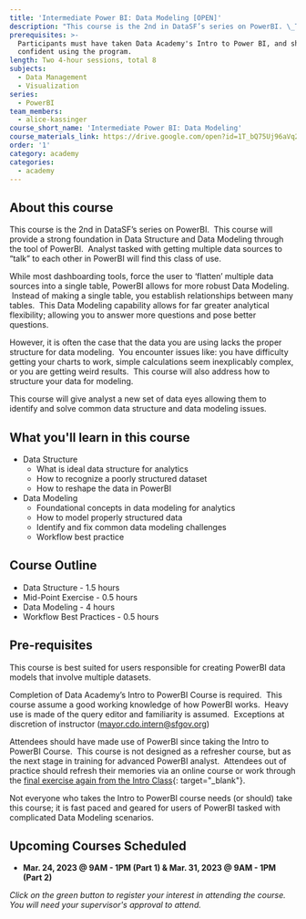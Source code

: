 ```yaml
---
title: 'Intermediate Power BI: Data Modeling [OPEN]'
description: "This course is the 2nd in DataSF’s series on PowerBI. \_This course will provide a strong foundation in Data Structure and Data Modeling through the tool of PowerBI. \_Analyst tasked with getting multiple data sources to talk to each other in PowerBI will find this class of use."
prerequisites: >-
  Participants must have taken Data Academy's Intro to Power BI, and should be
  confident using the program.
length: Two 4-hour sessions, total 8
subjects:
  - Data Management
  - Visualization
series:
  - PowerBI
team_members:
  - alice-kassinger
course_short_name: 'Intermediate Power BI: Data Modeling'
course_materials_link: https://drive.google.com/open?id=1T_bQ75Uj96aVq27C00CrWLth5S2XzUXq
order: '1'
category: academy
categories:
  - academy
---
```

## About this course&nbsp;

This course is the 2nd in DataSF’s series on PowerBI. &nbsp;This course will provide a strong foundation in Data Structure and Data Modeling through the tool of PowerBI. &nbsp;Analyst tasked with getting multiple data sources to “talk” to each other in PowerBI will find this class of use.

While most dashboarding tools, force the user to ‘flatten’ multiple data sources into a single table, PowerBI allows for more robust Data Modeling. &nbsp;Instead of making a single table, you establish relationships between many tables.&nbsp; This Data Modeling capability allows for far greater analytical flexibility; allowing you to answer more questions and pose better questions.

However, it is often the case that the data you are using lacks the proper structure for data modeling. &nbsp;You encounter issues like: you have difficulty getting your charts to work, simple calculations seem inexplicably complex, or you are getting weird results. &nbsp;This course will also address how to structure your data for modeling.

This course will give analyst a new set of data eyes allowing them to identify and solve common data structure and data modeling issues.

## What you'll learn in this course

* Data Structure
  * What is ideal data structure for analytics
  * How to recognize a poorly structured dataset
  * How to reshape the data in PowerBI
* Data Modeling
  * Foundational concepts in data modeling for analytics
  * How to model properly structured data
  * Identify and fix common data modeling challenges
  * Workflow best practice

## Course Outline

* Data Structure - 1.5 hours
* Mid-Point Exercise - 0.5 hours
* Data Modeling - 4 hours
* Workflow Best Practices - 0.5 hours

## Pre-requisites

This course is best suited for users responsible for creating PowerBI data models that involve multiple datasets. &nbsp;&nbsp;

Completion of Data Academy’s Intro to PowerBI Course is required. &nbsp;This course assume a good working knowledge of how PowerBI works.&nbsp; Heavy use is made of the query editor and familiarity is assumed. &nbsp;Exceptions at discretion of instructor (mayor.cdo.intern@sfgov.org)

Attendees should have made use of PowerBI since taking the Intro to PowerBI Course. &nbsp;This course is not designed as a refresher course, but as the next stage in training for advanced PowerBI analyst. &nbsp;Attendees out of practice should refresh their memories via an online course or work through the [final exercise again from the Intro Class](https://drive.google.com/drive/folders/1ot7J4lkhaoBR24dBhXbJbqs7wO5gJQpR){: target="_blank"}.

Not everyone who takes the Intro to PowerBI course needs (or should) take this course; it is fast paced and geared for users of PowerBI tasked with complicated Data Modeling scenarios.

## Upcoming Courses Scheduled

* **Mar. 24, 2023 @ 9AM - 1PM (Part 1) & Mar. 31, 2023 @ 9AM - 1PM (Part 2)**

*Click on the green button to register your interest in attending the course. You will need your supervisor's approval to attend.*